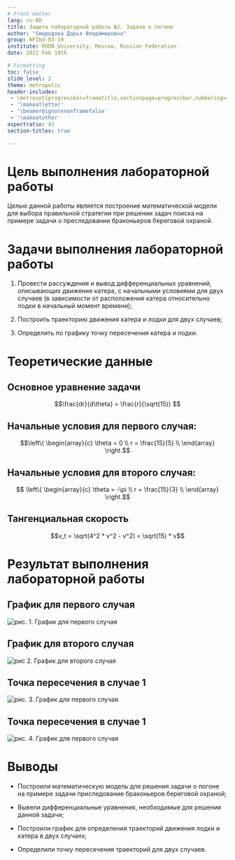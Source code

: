 ```yaml
---
# Front matter
lang: ru-RU
title: Защита лабораторной работы №2. Задача о погоне
author: "Смородова Дарья Владимировна"
group: NFIbd-03-19
institute: RUDN University, Moscow, Russian Federation
date: 2022 Feb 19th

# Formatting
toc: false
slide_level: 2
theme: metropolis
header-includes: 
 - \metroset{progressbar=frametitle,sectionpage=progressbar,numbering=fraction}
 - '\makeatletter'
 - '\beamer@ignorenonframefalse'
 - '\makeatother'
aspectratio: 43
section-titles: true

---
```


# Цель выполнения лабораторной работы 

Целью данной работы является построение математической модели для выбора правильной стратегии при решении задач поиска на примере задачи о преследовании браконьеров береговой охраной.

# Задачи выполнения лабораторной работы

1. Провести рассуждения и вывод дифференциальных уравнений, описывающих движение катера, с начальными условиями для двух случаев (в зависимости от расположения катера относительно лодки в начальный момент времени);

2. Построить траекторию движения катера и лодки для двух случаев;

3. Определить по графику точку пересечения катера и лодки.

# Теоретические данные 

## Основное уравнение задачи

$$\frac{dr}{d\theta} = \frac{r}{\sqrt(15)} $$

## Начальные условия для первого случая: 
$$\left\{ 
\begin{array}{c}
\theta = 0 \\ 
r = \frac{15}{5} \\ 
\end{array}
\right.$$

## Начальные условия для второго случая: 
$$ \left\{ 
\begin{array}{c}
\theta = -\pi \\ 
r = \frac{15}{3} \\
\end{array}
\right.$$

## Тангенциальная скорость
$$v_t = \sqrt(4^2 * v^2 - v^2) = \sqrt(15) * v$$

# Результат выполнения лабораторной работы

## График для первого случая

![рис. 1. График для первого случая](pics/7.png)

## График для второго случая

![рис 2. График для второго случая](pics/8.png)

## Точка пересечения в случае 1

![рис. 3. График для первого случая](pics/9.png)

## Точка пересечения в случае 1

![рис. 4. График для первого случая](pics/10.png)

# Выводы

- Построили математическую модель для решения задачи о погоне на примере задачи приследование браконьеров береговой охраной;

- Вывели дифференциальные уравнения, необходимые для решения данной задачи;

- Построили график для определения траекторий движения лодки и катера в двух случаях;

- Определили точку пересечения траекторий для двух случаев.